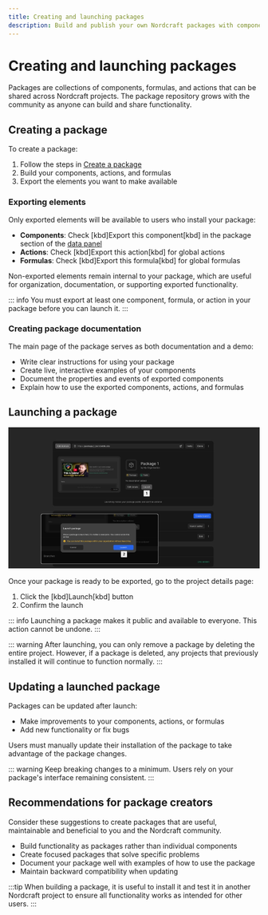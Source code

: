 ```yaml
---
title: Creating and launching packages
description: Build and publish your own Nordcraft packages with components, actions, and formulas to share functionality with the Nordcraft community.
---
```


# Creating and launching packages

Packages are collections of components, formulas, and actions that can be shared across Nordcraft projects. The package repository grows with the community as anyone can build and share functionality.

## Creating a package

To create a package:

1. Follow the steps in [Create a package](/get-started/create-a-project#create-a-package)
2. Build your components, actions, and formulas
3. Export the elements you want to make available

### Exporting elements

Only exported elements will be available to users who install your package:

- **Components**: Check [kbd]Export this component[kbd] in the package section of the [data panel](/the-editor/data-panel)
- **Actions**: Check [kbd]Export this action[kbd] for global actions
- **Formulas**: Check [kbd]Export this formula[kbd] for global formulas

Non-exported elements remain internal to your package, which are useful for organization, documentation, or supporting exported functionality.

::: info
You must export at least one component, formula, or action in your package before you can launch it.
:::

### Creating package documentation

The main page of the package serves as both documentation and a demo:

- Write clear instructions for using your package
- Create live, interactive examples of your components
- Document the properties and events of exported components
- Explain how to use the exported components, actions, and formulas

## Launching a package

![Launch a package|16/9](launch-a-package.webp)

Once your package is ready to be exported, go to the project details page:

1. Click the [kbd]Launch[kbd] button
2. Confirm the launch

::: info
Launching a package makes it public and available to everyone. This action cannot be undone.
:::

::: warning
After launching, you can only remove a package by deleting the entire project. However, if a package is deleted, any projects that previously installed it will continue to function normally.
:::

## Updating a launched package

Packages can be updated after launch:

- Make improvements to your components, actions, or formulas
- Add new functionality or fix bugs

Users must manually update their installation of the package to take advantage of the package changes.

::: warning
Keep breaking changes to a minimum. Users rely on your package's interface remaining consistent.
:::

## Recommendations for package creators

Consider these suggestions to create packages that are useful, maintainable and beneficial to you and the Nordcraft community.

- Build functionality as packages rather than individual components
- Create focused packages that solve specific problems
- Document your package well with examples of how to use the package
- Maintain backward compatibility when updating

:::tip
When building a package, it is useful to install it and test it in another Nordcraft project to ensure all functionality works as intended for other users.
:::
